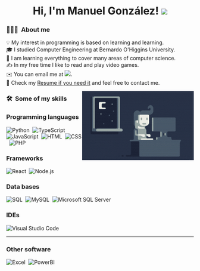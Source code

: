 <h1 align="center">
Hi, I'm Manuel González!
	<a href="https://github.com/Manolith" target="_self">
		<img src="https://media.giphy.com/media/hvRJCLFzcasrR4ia7z/giphy.gif" width="30">
	</a>
</h1>


### 👨🏻‍💻 &nbsp;About me

💡&nbsp;My interest in programming is based on learning and learning.\
🎓&nbsp;I studied Computer Engineering at Bernardo O'Higgins University.\
🌱&nbsp;I am learning everything to cover many areas of computer science.\
✍️&nbsp;In my free time I like to read and play video games.\
✉️&nbsp;You can email me at <a href="mailto:manulgb.mg@gmail.com"><img src="https://img.shields.io/badge/-manulgb.mg@gmail.com-D14836?style=flat&logo=Gmail&logoColor=white"/></a>.\
📄&nbsp;Check my [Resume if you need it](https://github.com/Manolith/Presentaci-n/blob/main/_CVMGB.docx.pdf) and feel free to contact me.

<img alt="Night Coding" src="https://raw.githubusercontent.com/AVS1508/AVS1508/master/assets/Night-Coding.gif" align="right"/>

### 🛠 &nbsp;Some of my skills
### Programming languages
![Python](https://img.shields.io/badge/-Python-05122A?style=flat&logo=python)&nbsp;
![TypeScript](https://img.shields.io/badge/TypeScript-3178C6?logo=typescript&logoColor=white&style=for-the-badge)&nbsp;
![JavaScript](https://img.shields.io/badge/-JavaScript-05122A?style=flat&logo=javascript)&nbsp;
![HTML](https://img.shields.io/badge/-HTML-05122A?style=flat&logo=HTML5)&nbsp;
![CSS](https://img.shields.io/badge/-CSS-05122A?style=flat&logo=CSS3&logoColor=1572B6)&nbsp;
![PHP](https://img.shields.io/badge/PHP-777BB4?logo=php&logoColor=white&style=for-the-badge)

### Frameworks
![React](https://img.shields.io/badge/-React-05122A?style=flat&logo=react)&nbsp;
![Node.js](https://img.shields.io/badge/-Node.js-05122A?style=flat&logo=node.js)&nbsp;

### Data bases
![SQL](https://img.shields.io/badge/SQL-000000?style=flat&logo=sql&logoColor=white)&nbsp;
![MySQL](https://img.shields.io/badge/mysql-%2300f.svg?style=flat&logo=mysql&logoColor=white)&nbsp;
![Microsoft SQL Server](https://img.shields.io/badge/Microsoft%20SQL%20Server-CC2927?style=flat&logo=microsoft-sql-server&logoColor=white)

### IDEs
![Visual Studio Code](https://img.shields.io/badge/-Visual%20Studio%20Code-05122A?style=flat&logo=visual-studio-code&logoColor=007ACC)&nbsp;

---

### Other software
![Excel](https://img.shields.io/badge/Microsoft_Excel-217346?style=flat&logo=microsoft-excel&logoColor=white)&nbsp;
![PowerBI](https://img.shields.io/badge/Power_BI-FFBE00?style=flat&logo=Power-BI&logoColor=white)
